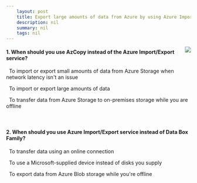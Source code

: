 ```yaml
---
    layout: post
    title: Export large amounts of data from Azure by using Azure Import/Export - When to use Azure Import/Export
    description: nil
    summary: nil
    tags: nil
---
```



 <a target="_blank" href="https://docs.microsoft.com/en-us/learn/modules/export-data-with-azure-import-export/4-when-to-use-azure-import-export/"><i class="fas fa-external-link-alt"></i> </a>
 <img align="right" src="https://docs.microsoft.com/en-us/learn/achievements/export-data-with-azure-import-export.svg">
####  1. When should you use AzCopy instead of the Azure Import/Export service?


<i class='fas fa-check-square' style='color: Dodgerblue;'></i> &nbsp;&nbsp;To import or export small amounts of data from Azure Storage when network latency isn't an issue

<i class='far fa-square'></i> &nbsp;&nbsp;To import or export large amounts of data

<i class='far fa-square'></i> &nbsp;&nbsp;To transfer data from Azure Storage to on-premises storage while you are offline
<br />
<br />
<br />

####  2. When should you use Azure Import/Export service instead of Data Box Family?


<i class='far fa-square'></i> &nbsp;&nbsp;To transfer data using an online connection

<i class='far fa-square'></i> &nbsp;&nbsp;To use a Microsoft-supplied device instead of disks you supply

<i class='fas fa-check-square' style='color: Dodgerblue;'></i> &nbsp;&nbsp;To export data from Azure Blob storage while you're offline
<br />
<br />
<br />
